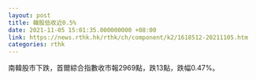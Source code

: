 ```yaml
---
layout: post
title: 韓股低收近0.5%
date: 2021-11-05 15:01:35.000000000 +08:00
link: https://news.rthk.hk/rthk/ch/component/k2/1618512-20211105.htm
categories: rthk
---
```


南韓股市下跌，首爾綜合指數收市報2969點，跌13點，跌幅0.47%。
